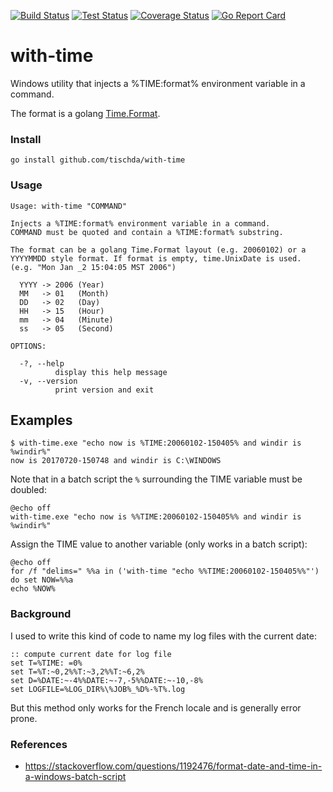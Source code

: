 [![Build Status](https://github.com/tischda/with-time/actions/workflows/build.yml/badge.svg)](https://github.com/tischda/with-time/actions/workflows/build.yml)
[![Test Status](https://github.com/tischda/with-time/actions/workflows/test.yml/badge.svg)](https://github.com/tischda/with-time/actions/workflows/test.yml)
[![Coverage Status](https://coveralls.io/repos/tischda/with-time/badge.svg)](https://coveralls.io/r/tischda/with-time)
[![Go Report Card](https://goreportcard.com/badge/github.com/tischda/with-time/)](https://goreportcard.com/report/github.com/tischda/with-time/)

# with-time


Windows utility that injects a %TIME:format% environment variable in a command.

The format is a golang [Time.Format](https://pkg.go.dev/time#Time.Format).


### Install

~~~
go install github.com/tischda/with-time
~~~

### Usage

~~~
Usage: with-time "COMMAND"

Injects a %TIME:format% environment variable in a command.
COMMAND must be quoted and contain a %TIME:format% substring.

The format can be a golang Time.Format layout (e.g. 20060102) or a
YYYYMMDD style format. If format is empty, time.UnixDate is used.
(e.g. "Mon Jan _2 15:04:05 MST 2006")

  YYYY -> 2006 (Year)
  MM   -> 01   (Month)
  DD   -> 02   (Day)
  HH   -> 15   (Hour)
  mm   -> 04   (Minute)
  ss   -> 05   (Second)

OPTIONS:

  -?, --help
          display this help message
  -v, --version
          print version and exit
~~~

## Examples

~~~
$ with-time.exe "echo now is %TIME:20060102-150405% and windir is %windir%"
now is 20170720-150748 and windir is C:\WINDOWS
~~~

Note that in a batch script the `%` surrounding the TIME variable must be doubled:

~~~
@echo off
with-time.exe "echo now is %%TIME:20060102-150405%% and windir is %windir%"
~~~

Assign the TIME value to another variable (only works in a batch script):
~~~
@echo off
for /f "delims=" %%a in ('with-time "echo %%TIME:20060102-150405%%"') do set NOW=%%a
echo %NOW%
~~~


### Background

I used to write this kind of code to name my log files with the current date:

~~~
:: compute current date for log file
set T=%TIME: =0%
set T=%T:~0,2%%T:~3,2%%T:~6,2%
set D=%DATE:~-4%%DATE:~-7,-5%%DATE:~-10,-8%
set LOGFILE=%LOG_DIR%\%JOB%_%D%-%T%.log
~~~

But this method only works for the French locale and is generally error prone.


### References

* https://stackoverflow.com/questions/1192476/format-date-and-time-in-a-windows-batch-script
